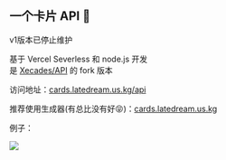 ## 一个卡片 API 🎉

v1版本已停止维护

基于 Vercel Severless 和 node.js 开发  
是 [Xecades/API](https://github.com/Xecades/API) 的 fork 版本

访问地址：[cards.latedream.us.kg/api](https://cards.latedream.us.kg/api)

推荐使用生成器(有总比没有好😝)：[cards.latedream.us.kg](https://cards.latedream.us.kg)

例子：

![](https://cards.latedream.us.kg/api/?pic=4&date=2023-4-30&github=XiaozhiSans&blue_archive=r6x99to&minecraft=XiaozhiSans&email=xiaozhisans@qq.com&site=xsawa.us.kg&quote=%E8%BF%87%E5%8E%BB%E7%9A%84%E5%B0%B1%E8%AE%A9%E5%AE%83%E8%BF%87%E5%8E%BB%E5%90%A7)
